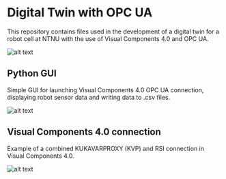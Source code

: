 # Digital Twin with OPC UA
This repository contains files used in the development of a digital twin for a robot cell at NTNU with the use of Visual Components 4.0 and OPC UA.

![alt text](https://github.com/akselov/digital-twin-opcua/blob/master/pictures/Physical_%26_digital_model.png)

## Python GUI
Simple GUI for launching Visual Components 4.0 OPC UA connection, displaying robot sensor data and writing data to .csv files.

![alt text](https://github.com/akselov/digital-twin-opcua/blob/master/pictures/gui_full.png)

## Visual Components 4.0 connection
Example of a combined KUKAVARPROXY (KVP) and RSI connection in Visual Components 4.0.

![alt text](https://github.com/akselov/digital-twin-opcua/blob/master/pictures/Connected_Variables_VC4.0.png)
